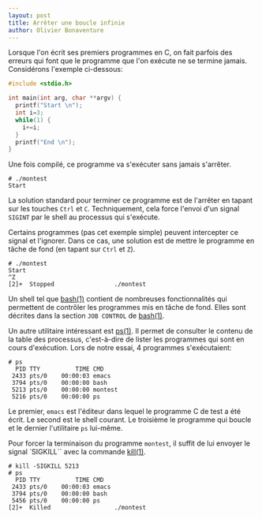 ```yaml
---
layout: post
title: Arrêter une boucle infinie
author: Olivier Bonaventure
---
```


Lorsque l'on écrit ses premiers programmes en C, on fait parfois des erreurs
qui font que le programme que l'on exécute ne se termine jamais. Considérons
l'exemple ci-dessous:

```c
#include <stdio.h>

int main(int arg, char **argv) {
  printf("Start \n");
  int i=3;
  while(1) {
    i+=i;
  }
  printf("End \n");
}
```
  
Une fois compilé, ce programme va s'exécuter sans jamais s'arrêter.

```
# ./montest
Start 
```

La solution standard pour terminer ce programme est de l'arrêter en
tapant sur les touches `Ctrl` et `C`. Techniquement, cela force
l'envoi d'un signal ``SIGINT`` par le shell au processus qui s'exécute.

Certains programmes (pas cet exemple simple) peuvent intercepter ce signal
et l'ignorer. Dans ce cas, une solution est de mettre le programme
en tâche de fond (en tapant sur `Ctrl` et `Z`).

```
# ./montest
Start 
^Z
[2]+  Stopped                 ./montest
```

Un shell tel que [bash(1)](http://man7.org/linux/man-pages/man1/bash.1.html)
contient de nombreuses fonctionnalités qui permettent de contrôler les
programmes mis en tâche de fond. Elles sont décrites dans la section
`JOB CONTROL` de [bash(1)](http://man7.org/linux/man-pages/man1/bash.1.html).

Un autre utilitaire intéressant est
[ps(1)](http://man7.org/linux/man-pages/man1/ps.1.html). Il permet de
consulter le contenu de la table des processus, c'est-à-dire de lister
les programmes qui sont en cours d'exécution. Lors de notre essai,
4 programmes s'exécutaient:

```
# ps
  PID TTY          TIME CMD
 2433 pts/0    00:00:03 emacs
 3794 pts/0    00:00:00 bash
 5213 pts/0    00:00:00 montest
 5216 pts/0    00:00:00 ps
```

Le premier, `emacs` est l'éditeur dans lequel le programme C de test
a été écrit. Le second est le shell courant. Le troisième le programme
qui boucle et le dernier l'utilitaire `ps` lui-même.


Pour forcer la terminaison du programme `montest`, il suffit de lui
envoyer le signal `SIGKILL`` avec la commande
[kill(1)](http://man7.org/linux/man-pages/man1/kill.1.html). 

```
# kill -SIGKILL 5213
# ps
  PID TTY          TIME CMD
 2433 pts/0    00:00:03 emacs
 3794 pts/0    00:00:00 bash
 5456 pts/0    00:00:00 ps
[2]+  Killed                  ./montest
```

